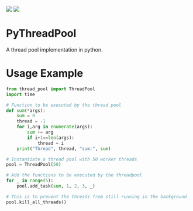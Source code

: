 ![](https://www.code-inspector.com/project/11708/score/svg)
![](https://www.code-inspector.com/project/11708/status/svg)


# PyThreadPool
A thread pool implementation in python.

# Usage Example
```python
from thread_pool import ThreadPool
import time

# Function to be executed by the thread pool
def sum(*args):
	sum = 0
	thread = -1
	for i,arg in enumerate(args):
		sum += arg
		if i+1==len(args):
			thread = i
	print("Thread", thread, "sum:", sum)

# Instantiate a thread pool with 50 worker threads
pool = ThreadPool(50)

# Add the functions to be executed by the threadpool
for _ in range(5):
    pool.add_task(sum, 1, 2, 3, _)

# This is to prevent the threads from still running in the background
pool.kill_all_threads()
```
